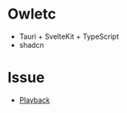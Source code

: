 # Owletc

- Tauri + SvelteKit + TypeScript
- shadcn

# Issue

- [Playback](https://github.com/katspaugh/wavesurfer.js/issues/3881)

